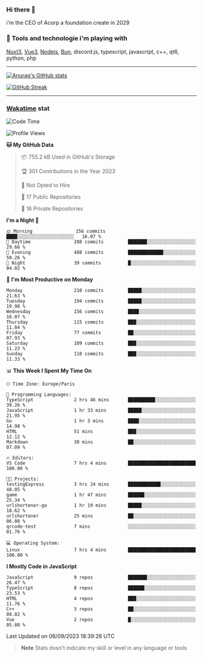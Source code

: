 ### Hi there 👋

i'm the CEO of Acorp a foundation create in 2029  

### 🧰 Tools and technologie i'm playing with

[Nuxt3](https://nuxt.com), [Vue3](https://vuejs.org/), [Nodejs](https://nodejs.org), [Bun](https://bun.sh/), discord.js, typescript, javascript, c++, qt6, python, php

---

[![Anurag's GitHub stats](https://github-readme-stats.vercel.app/api?username=ackimixs&show_icons=true&theme=github_dark&count_private=true)](https://www.ackimixs.xyz)

[![GitHub Streak](https://github-readme-streak-stats.herokuapp.com?user=Ackimixs&theme=github-dark-blue&date_format=j%20M%5B%20Y%5D&mode=weekly)](https://git.io/streak-stats)

---
 
 ### [Wakatime](https://wakatime.com/) stat

<!--START_SECTION:waka-->
![Code Time](http://img.shields.io/badge/Code%20Time-765%20hrs%2014%20mins-blue)

![Profile Views](http://img.shields.io/badge/Profile%20Views-20-blue)

**🐱 My GitHub Data** 

> 📦 755.2 kB Used in GitHub's Storage 
 > 
> 🏆 301 Contributions in the Year 2023
 > 
> 🚫 Not Opted to Hire
 > 
> 📜 17 Public Repositories 
 > 
> 🔑 16 Private Repositories 
 > 
**I'm a Night 🦉** 

```text
🌞 Morning                156 commits         ████░░░░░░░░░░░░░░░░░░░░░   16.07 % 
🌆 Daytime                288 commits         ███████░░░░░░░░░░░░░░░░░░   29.66 % 
🌃 Evening                488 commits         █████████████░░░░░░░░░░░░   50.26 % 
🌙 Night                  39 commits          █░░░░░░░░░░░░░░░░░░░░░░░░   04.02 % 
```
📅 **I'm Most Productive on Monday** 

```text
Monday                   210 commits         █████░░░░░░░░░░░░░░░░░░░░   21.63 % 
Tuesday                  194 commits         █████░░░░░░░░░░░░░░░░░░░░   19.98 % 
Wednesday                156 commits         ████░░░░░░░░░░░░░░░░░░░░░   16.07 % 
Thursday                 115 commits         ███░░░░░░░░░░░░░░░░░░░░░░   11.84 % 
Friday                   77 commits          ██░░░░░░░░░░░░░░░░░░░░░░░   07.93 % 
Saturday                 109 commits         ███░░░░░░░░░░░░░░░░░░░░░░   11.23 % 
Sunday                   110 commits         ███░░░░░░░░░░░░░░░░░░░░░░   11.33 % 
```


📊 **This Week I Spent My Time On** 

```text
🕑︎ Time Zone: Europe/Paris

💬 Programming Languages: 
TypeScript               2 hrs 46 mins       ██████████░░░░░░░░░░░░░░░   39.26 % 
JavaScript               1 hr 33 mins        █████░░░░░░░░░░░░░░░░░░░░   21.95 % 
Go                       1 hr 3 mins         ████░░░░░░░░░░░░░░░░░░░░░   14.98 % 
HTML                     51 mins             ███░░░░░░░░░░░░░░░░░░░░░░   12.12 % 
Markdown                 30 mins             ██░░░░░░░░░░░░░░░░░░░░░░░   07.09 % 

🔥 Editors: 
VS Code                  7 hrs 4 mins        █████████████████████████   100.00 % 

🐱‍💻 Projects: 
testingExpress           3 hrs 24 mins       ████████████░░░░░░░░░░░░░   48.05 % 
game                     1 hr 47 mins        ██████░░░░░░░░░░░░░░░░░░░   25.34 % 
urlshortener-go          1 hr 19 mins        █████░░░░░░░░░░░░░░░░░░░░   18.62 % 
urlshortener             25 mins             ██░░░░░░░░░░░░░░░░░░░░░░░   06.00 % 
qrcode-test              7 mins              ░░░░░░░░░░░░░░░░░░░░░░░░░   01.76 % 

💻 Operating System: 
Linux                    7 hrs 4 mins        █████████████████████████   100.00 % 
```

**I Mostly Code in JavaScript** 

```text
JavaScript               9 repos             ███████░░░░░░░░░░░░░░░░░░   26.47 % 
TypeScript               8 repos             ██████░░░░░░░░░░░░░░░░░░░   23.53 % 
HTML                     4 repos             ███░░░░░░░░░░░░░░░░░░░░░░   11.76 % 
C++                      3 repos             ██░░░░░░░░░░░░░░░░░░░░░░░   08.82 % 
Vue                      2 repos             █░░░░░░░░░░░░░░░░░░░░░░░░   05.88 % 
```




 Last Updated on 06/09/2023 18:39:26 UTC
<!--END_SECTION:waka-->

> **Note**
> Stats dosn't indicate my skill or level in any language or tools
